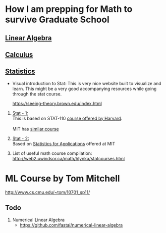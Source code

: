 # How I am prepping for Math to survive Graduate School

## [Linear Algebra](./LinearAlgebra)

## [Calculus](./Calculus)

## [Statistics](./Statistics)

- Visual introduction to Stat: This is very nice website built to visualize and learn. This might be a very good accompanying resources while going through the stat course.

  https://seeing-theory.brown.edu/index.html

1. [Stat - 1:](./Statistics/stat-1) <br>
   This is based on STAT-110 [course offered by Harvard](https://projects.iq.harvard.edu/stat110/home). <br> <br>
   MIT has [similar course](https://ocw.mit.edu/resources/res-6-012-introduction-to-probability-spring-2018/)

2. [Stat - 2:](./Statistics/stat-2) <br>
   Based on [Statistics for Applications](https://ocw.mit.edu/courses/mathematics/18-650-statistics-for-applications-fall-2016/index.htm) offered at MIT

3. List of useful math course compilation:
   http://web2.uwindsor.ca/math/hlynka/statcourses.html

# ML Course by Tom Mitchell

http://www.cs.cmu.edu/~tom/10701_sp11/

## Todo

1. Numerical Linear Algebra
   - https://github.com/fastai/numerical-linear-algebra
